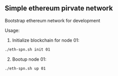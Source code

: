 Simple ethereum pirvate network
-

Bootstrap ethereum network for development

Usage:

1. Initialize blockchain for node 01:

```bash
./eth-spn.sh init 01
```

2. Bootup node 01: 
```bash
./eth-spn.sh up 01
```
